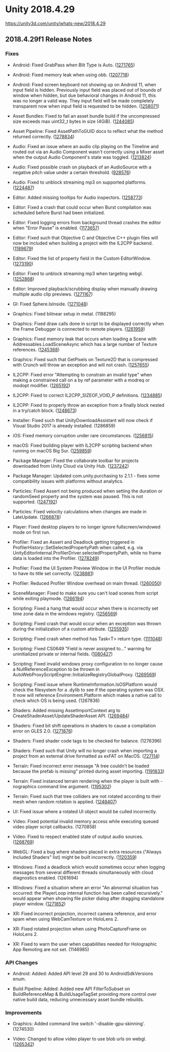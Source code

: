 # Unity 2018.4.29
https://unity3d.com/unity/whats-new/2018.4.29

## 2018.4.29f1 Release Notes


### Fixes
<ul>
<li><p>Android: Fixed GrabPass when Blit Type is Auto. (<a href="https://issuetracker.unity3d.com/issues/android-the-grabpass-does-not-work-when-the-blit-type-is-set-to-auto">1271765</a>)</p></li>
<li><p>Android: Fixed memory leak when using obb. (<a href="https://issuetracker.unity3d.com/issues/memory-usage-increases-while-switching-application-to-background-and-back-when-obb-expansion-files-are-used-in-the-project">1207718</a>)</p></li>
<li><p>Android: Fixed screen keyboard not showing up on Android 11, when input field is hidden. Previously input field was placed out of bounds of window when hidden, but due behavioral changes in Android 11, this was no longer a valid way. They input field will be made completely transparent now when input field is requested to be hidden. (<a href="https://issuetracker.unity3d.com/issues/android-keyboard-doesnt-show-up-when-trying-to-input-text-in-an-input-field-with-hide-mobile-input-checked-on-android-11">1258071</a>)</p></li>
<li><p>Asset Bundles: Fixed to fail an asset bundle build if the uncompressed size exceeds max uint32_t bytes in size (4GiB). (<a href="https://issuetracker.unity3d.com/issues/assetbundles-the-editor-can-create-assetbundles-that-are-too-large-for-the-runtime-to-use">1244085</a>)</p></li>
<li><p>Asset Pipeline: Fixed AssetPathToGUID docs to reflect what the method returned correctly. (<a href="https://issuetracker.unity3d.com/issues/assetdatabase-dot-assetpathtoguid-returns-a-valid-guid-for-assets-that-were-deleted">1278834</a>)</p></li>
<li><p>Audio: Fixed an issue where an audio clip playing on the Timeline and routed out via an Audio Component wasn't correctly using a Mixer asset when the output Audio Component's state was toggled. (<a href="https://issuetracker.unity3d.com/issues/disabling-and-enabling-an-audiosource-component-controlled-by-a-timeline-causes-a-pop-and-ignores-the-mixer-settings">1213824</a>)</p></li>
<li><p>Audio: Fixed possible crash on playback of an AudioSource with a negative pitch value under a certain threshold. (<a href="https://issuetracker.unity3d.com/issues/unity-crashes-in-play-mode-at-fmod-resampler-linear">928576</a>)</p></li>
<li><p>Audio: Fixed to unblock streaming mp3 on supported platforms. (<a href="https://issuetracker.unity3d.com/issues/streaming-of-mp3-files-is-not-supported-when-pc-mac-and-linux-standalone-platform-is-selected">1224487</a>)</p></li>
<li><p>Editor: Added missing tooltips for Audio inspectors. (<a href="https://issuetracker.unity3d.com/issues/audio-tooltips-are-missing-for-all-properties-under-audio-filter-and-audio-reverd-zone">1258773</a>)</p></li>
<li><p>Editor: Fixed a crash that could occur when Burst compilation was scheduled before Burst had been initialized.</p></li>
<li><p>Editor: Fixed logging errors from background thread crashes the editor when "Error Pause" is enabled. (<a href="https://issuetracker.unity3d.com/issues/calling-assetbundle-dot-loadfromfileasync-with-a-path-that-does-not-exist-crashes-the-editor-when-error-pause-is-enabled">1173657</a>)</p></li>
<li><p>Editor: Fixed such that Objective C and Objective C++ plugin files will now be included when building a project with the IL2CPP backend. (<a href="https://issuetracker.unity3d.com/issues/macos-il2cpp-ignores-projects-objective-c-native-source-files">1189679</a>)</p></li>
<li><p>Editor: Fixed the list of property field in the Custom EditorWindow. (<a href="https://issuetracker.unity3d.com/issues/custom-editorwindows-propertydrawer-does-not-render-property-field-list">1273190</a>)</p></li>
<li><p>Editor: Fixed to unblock streaming mp3 when targeting webgl. (<a href="https://issuetracker.unity3d.com/issues/platform-not-supported-error-is-thrown-when-trying-to-play-an-mp3-file-in-editor-with-build-platform-set-to-webgl">1252868</a>)</p></li>
<li><p>Editor: Improved playback/scrubbing display when manually drawing multiple audio clip previews. (<a href="https://issuetracker.unity3d.com/issues/audioclips-preview-playhead-plays-on-both-audioclips-when-playing-any-audioclip-after-playing-the-second-audioclip">1271167</a>)</p></li>
<li><p>GI: Fixed Sphere.IsInside. (<a href="https://issuetracker.unity3d.com/issues/hdrp-directional-light-artefacts-in-2020-dot-2-0a21">1271048</a>)</p></li>
<li><p>Graphics: Fixed bilinear setup in metal. (1188295)</p></li>
<li><p>Graphics: Fixed draw calls done in script to be displayed correctly when the Frame Debugger is connected to remote players. (<a href="https://issuetracker.unity3d.com/issues/mobile-draw-mesh-instanced-is-not-showed-in-frame-debbuger-on-mobile-devices">1261959</a>)</p></li>
<li><p>Graphics: Fixed memory leak that occurs when loading a Scene with Addressables.LoadSceneAsync which has a large number of Texture references. (<a href="https://issuetracker.unity3d.com/issues/addressables-cause-a-leak-when-loading-a-scene-with-addressables-dot-loadsceneasync-which-has-more-than-40-texture-references">1245368</a>)</p></li>
<li><p>Graphics: Fixed such that GetPixels on Texture2D that is compressed with Crunch will throw an exception and will not crash. (<a href="https://issuetracker.unity3d.com/issues/crash-on-getcolorblockcolors-when-entering-play-mode-in-a-specific-scene">1257655</a>)</p></li>
<li><p>IL2CPP: Fixed error "Attempting to constrain an invalid type" when making a constrained call on a by ref parameter with a modreq or modopt modifier. (<a href="https://issuetracker.unity3d.com/issues/il2cpp-build-fails-when-using-microsoft-dot-aspnetcore-dot-server-dot-kestrel-dot-core-dot-dll">1265192</a>)</p></li>
<li><p>IL2CPP: Fixed to correct IL2CPP_SIZEOF_VOID_P definitions. (<a href="https://issuetracker.unity3d.com/issues/sizeof-void-p-is-not-defined-in-il2cpps-field-dot-cpp">1234885</a>)</p></li>
<li><p>IL2CPP: Fixed to properly throw an exception from a finally block nested in a try/catch block. (<a href="https://issuetracker.unity3d.com/issues/il2cpp-exceptions-in-looped-finally-blocks-are-not-thrown-in-il2cpp-builds">1248673</a>)</p></li>
<li><p>Installer: Fixed such that UnityDownloadAssistant will now check if Visual Studio 2017 is already installed. (1286859)</p></li>
<li><p>iOS: Fixed memory corruption under rare circumstances. (<a href="https://issuetracker.unity3d.com/issues/getting-a-heap-corruption-crash-in-a-malloc-at-boot-time">1256815</a>)</p></li>
<li><p>macOS: Fixed building player with IL2CPP scripting backend when running on macOS Big Sur. (<a href="https://issuetracker.unity3d.com/issues/macos-big-sur-unable-to-build-player-when-using-il2cpp-backend-l2cppcore-dot-dll-did-not-run-properly">1259859</a>)</p></li>
<li><p>Package Manager: Fixed the collaborate toolbar for projects downloaded from Unity Cloud via Unity Hub. (<a href="https://issuetracker.unity3d.com/issues/collaborate-toolbar-doesnt-work-when-the-project-is-created-from-the-unity-dashboard-website">1237242</a>)</p></li>
<li><p>Package Manager: Updated com.unity.purchasing to 2.1.1 - fixes some compatibility issues with platforms without analytics.</p></li>
<li><p>Particles: Fixed Assert not being produced when setting the duration or randomSeed property and the system was paused. This is not supported. (<a href="https://issuetracker.unity3d.com/issues/particles-dont-set-random-seed-while-system-is-playing-error-is-not-triggered-for-paused-systems">1247192</a>)</p></li>
<li><p>Particles: Fixed velocity calculations when changes are made in LateUpdate. (<a href="https://issuetracker.unity3d.com/issues/shuriken-particles-with-rate-over-distance-does-not-emit-when-moving-them-in-lateupdate-method">1266878</a>)</p></li>
<li><p>Player: Fixed desktop players to no longer ignore fullscreen/windowed mode on first run.</p></li>
<li><p>Profiler: Fixed an Assert and Deadlock getting triggered in ProfilerHistory::SetSelectedPropertyPath when called, e.g. via UnityEditorInternal.ProfilerDriver.selectedPropertyPath, while no frame data is loaded into the Profiler. (<a href="https://issuetracker.unity3d.com/issues/hold-on-window-appears-and-loads-infinitely-when-setting-profilerdriver-dot-selectedpropertypath-while-the-profiler-holds-no-frames">1278249</a>)</p></li>
<li><p>Profiler: Fixed the UI System Preview Window in the UI Profiler module to have its title set correctly. (<a href="https://issuetracker.unity3d.com/issues/profiler-ui-system-preview-window-title-is-not-user-friendly">1238881</a>)</p></li>
<li><p>Profiler: Reduced Profiler Window overhead on main thread. (<a href="https://issuetracker.unity3d.com/issues/profiler-profilerframedata-dot-deletethreaddata-generates-over-10000-calls-in-one-frame-when-deep-profiling-the-editor">1260050</a>)</p></li>
<li><p>SceneManager: Fixed to make sure you can't load scenes from script while exiting playmode. (<a href="https://issuetracker.unity3d.com/issues/building-project-when-two-identical-scenes-are-open-crashes-the-editor">1266194</a>)</p></li>
<li><p>Scripting: Fixed a hang that would occur when there is incorrectly set time zone data in the windows registry. (<a href="https://issuetracker.unity3d.com/issues/project-never-loads-when-time-zones-registry-has-missing-keys">1256569</a>)</p></li>
<li><p>Scripting: Fixed crash that would occur when an exception was thrown during the initialization of a custom attribute. (<a href="https://issuetracker.unity3d.com/issues/crash-when-using-assetdatabase-dot-findassets-in-a-custom-propertyattribute-and-when-formerlyserializedas-attribute-is-also-used">1255935</a>)</p></li>
<li><p>Scripting: Fixed crash when method has Task&lt;T&gt; return type. (<a href="https://issuetracker.unity3d.com/issues/crash-on-mono-generic-class-get-class-when-function-has-task-return-type">1111048</a>)</p></li>
<li><p>Scripting: Fixed CS0649 "Field is never assigned to..." warning for uninitialized private or internal fields. (<a href="https://issuetracker.unity3d.com/issues/serializedfield-fields-produce-field-is-never-assigned-to-dot-dot-dot-warning">1080427</a>)</p></li>
<li><p>Scripting: Fixed invalid windows proxy configuration to no longer cause a NullReferenceException to be thrown in AutoWebProxyScriptEngine::InitializeRegistryGlobalProxy. (<a href="https://issuetracker.unity3d.com/issues/invalid-windows-proxy-configuration-causes-nullreferenceexception-to-be-thrown-incorrectly">1269569</a>)</p></li>
<li><p>Scripting: Fixed issue where RuntimeInformation.IsOSPlatform would check the filesystem for a .dylib to see if the operating system was OSX. It now will reference Environment.Platform which makes a native call to check which OS is being used. (1267836)</p></li>
<li><p>Shaders: Added missing AssetImportContext arg to CreateShaderAsset/UpdateShaderAsset API. (<a href="https://issuetracker.unity3d.com/issues/custom-shader-creation-apis-are-missing-the-assetimportcontext-and-thus-cant-handle-includes-correctly">1269484</a>)</p></li>
<li><p>Shaders: Fixed bit shift operations in shaders to cause a compilation error on GLES 2.0. (<a href="https://issuetracker.unity3d.com/issues/gles-2-shader-compiler-produces-calls-to-the-bitfield-functions-that-are-only-available-on-gles3-dot-1">1271876</a>)</p></li>
<li><p>Shaders: Fixed shader code tags to be checked for balance. (1276396)</p></li>
<li><p>Shaders: Fixed such that Unity will no longer crash when importing a project from an external drive formatted as exFAT on MacOS. (<a href="https://issuetracker.unity3d.com/issues/osx-shader-import-in-an-external-exfat-drive-crashes-unity">727114</a>)</p></li>
<li><p>Terrain: Fixed incorrect error message "A tree couldn't be loaded because the prefab is missing" printed during asset importing. (<a href="https://issuetracker.unity3d.com/issues/a-tree-couldnt-be-loaded-because-the-prefab-is-missing-error-is-thrown-when-importing-package-with-terrain-asset-with-trees">1191833</a>)</p></li>
<li><p>Terrain: Fixed instanced terrain rendering when the player is built with -nographics command line argument. (<a href="https://issuetracker.unity3d.com/issues/terrain-with-draw-instanced-does-not-render-when-built-with-batchmode-and-the-nographics-options">1195302</a>)</p></li>
<li><p>Terrain: Fixed such that tree colliders are not rotated according to their mesh when random rotation is applied. (<a href="https://issuetracker.unity3d.com/issues/tree-colliders-are-not-rotated-according-to-their-mesh-when-random-rotation-is-applied">1248407</a>)</p></li>
<li><p>UI: Fixed issue where a rotated UI object would be culled incorrectly.</p></li>
<li><p>Video: Fixed potential invalid memory access while executing queued video player script callbacks. (1270858)</p></li>
<li><p>Video: Fixed to respect enabled state of output audio sources. (<a href="https://issuetracker.unity3d.com/issues/sound-slash-audio-is-played-when-the-videoplayers-attached-audiosource-game-object-is-disabled">1268769</a>)</p></li>
<li><p>WebGL: Fixed a bug where shaders placed in extra resources ("Always Included Shaders" list) might be built incorrectly. (<a href="https://issuetracker.unity3d.com/issues/webgl-normal-maps-produce-wrong-lighting-on-webgl-build-when-appropriate-unity-shader-is-put-into-always-included-shaders-list">1120359</a>)</p></li>
<li><p>Windows: Fixed a deadlock which would sometimes occur when logging messages from several different threads simultaneously with cloud diagnostics enabled. (1261694)</p></li>
<li><p>Windows: Fixed a situation where an error "An abnormal situation has occurred: the PlayerLoop internal function has been called recursively." would appear when showing file picker dialog after dragging standalone player window. (<a href="https://issuetracker.unity3d.com/issues/standalone-player-with-vsync-off-and-limited-frame-rate-crashes-when-file-browser-is-called-after-moving-the-window">1271852</a>)</p></li>
<li><p>XR: Fixed incorrect projection, incorrect camera reference, and error spam when using WebCamTexture on HoloLens 2.</p></li>
<li><p>XR: Fixed rotated projection when using PhotoCaptureFrame on HoloLens 2.</p></li>
<li><p>XR: Fixed to warn the user when capabilities needed for Holographic App Remoting are not set. (1146985)</p></li>
</ul>

### API Changes
<ul>
<li><p>Android: Added: Added API level 29 and 30 to AndroidSdkVersions enum.</p></li>
<li><p>Build Pipeline: Added: Added new API FilterToSubset on BuildReferenceMap &amp; BuildUsageTagSet providing more control over native build data, reducing unnecessary asset bundle rebuilds.</p></li>
</ul>

### Improvements
<ul>
<li><p>Graphics: Added command line switch '-disable-gpu-skinning'. (1274530)</p></li>
<li><p>Video: Changed to allow video player to use blob urls on webgl. (<a href="https://issuetracker.unity3d.com/issues/webgl-videoplayer-url-reverts-to-empty-string-when-it-is-generated-from-a-js-blob">1265342</a>)</p></li>
</ul>
